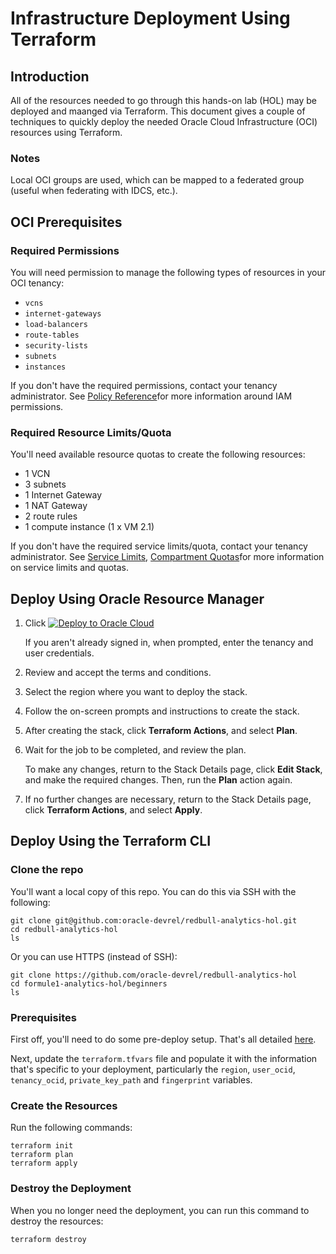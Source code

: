 # Infrastructure Deployment Using Terraform

## Introduction
All of the resources needed to go through this hands-on lab (HOL) may be deployed and maanged via Terraform.  This document gives a couple of techniques to quickly deploy the needed Oracle Cloud Infrastructure (OCI) resources using Terraform.

### Notes
Local OCI groups are used, which can be mapped to a federated group (useful when federating with IDCS, etc.).

## OCI Prerequisites

### Required Permissions
You will need permission to manage the following types of resources in your OCI tenancy:
* `vcns`
* `internet-gateways`
* `load-balancers`
* `route-tables`
* `security-lists`
* `subnets`
* `instances`

If you don't have the required permissions, contact your tenancy administrator.  See [Policy Reference](https://docs.cloud.oracle.com/en-us/iaas/Content/Identity/Reference/policyreference.htm)for more information around IAM permissions.

### Required Resource Limits/Quota
You'll need available resource quotas to create the following resources:
* 1 VCN
* 3 subnets
* 1 Internet Gateway
* 1 NAT Gateway
* 2 route rules
* 1 compute instance (1 x VM 2.1)

If you don't have the required service limits/quota, contact your tenancy administrator.  See [Service Limits](https://docs.cloud.oracle.com/en-us/iaas/Content/General/Concepts/servicelimits.htm), [Compartment Quotas](https://docs.cloud.oracle.com/iaas/Content/General/Concepts/resourcequotas.htm)for more information on service limits and quotas.

## Deploy Using Oracle Resource Manager
1. Click [![Deploy to Oracle Cloud](https://oci-resourcemanager-plugin.plugins.oci.oraclecloud.com/latest/deploy-to-oracle-cloud.svg)](https://cloud.oracle.com/resourcemanager/stacks/create?region=home&zipUrl=https://github.com/oracle-devrel/redbull-analytics-hol/releases/latest/download/redbull-analytics-hol-latest.zip)

    If you aren't already signed in, when prompted, enter the tenancy and user credentials.

2. Review and accept the terms and conditions.

3. Select the region where you want to deploy the stack.

4. Follow the on-screen prompts and instructions to create the stack.

5. After creating the stack, click **Terraform Actions**, and select **Plan**.

6. Wait for the job to be completed, and review the plan.

    To make any changes, return to the Stack Details page, click **Edit Stack**, and make the required changes. Then, run the **Plan** action again.

7. If no further changes are necessary, return to the Stack Details page, click **Terraform Actions**, and select **Apply**. 


## Deploy Using the Terraform CLI

### Clone the repo

You'll want a local copy of this repo.  You can do this via SSH with the following:

```
git clone git@github.com:oracle-devrel/redbull-analytics-hol.git
cd redbull-analytics-hol
ls
```

Or you can use HTTPS (instead of SSH):

```
git clone https://github.com/oracle-devrel/redbull-analytics-hol
cd formule1-analytics-hol/beginners
ls
```

### Prerequisites

First off, you'll need to do some pre-deploy setup. That's all detailed [here](https://github.com/cloud-partners/oci-prerequisites).

Next, update the `terraform.tfvars` file and populate it with the information that's specific to your deployment, particularly the `region`, `user_ocid`, `tenancy_ocid`, `private_key_path` and `fingerprint` variables.

### Create the Resources
Run the following commands:

```
terraform init
terraform plan
terraform apply
```

### Destroy the Deployment

When you no longer need the deployment, you can run this command to destroy the resources:

```
terraform destroy
```
